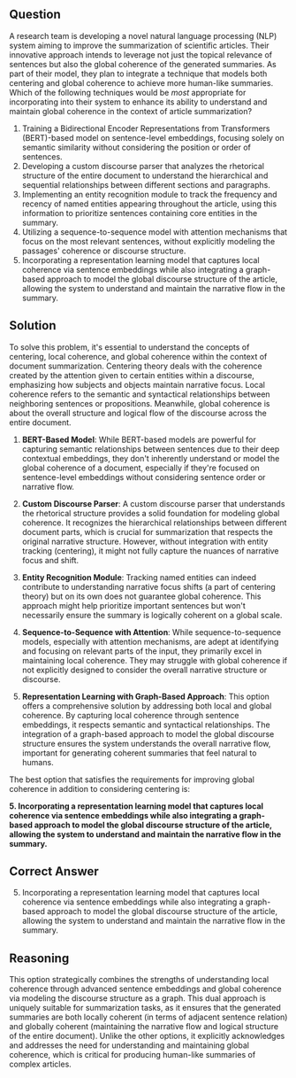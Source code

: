 ## Question
A research team is developing a novel natural language processing (NLP) system aiming to improve the summarization of scientific articles. Their innovative approach intends to leverage not just the topical relevance of sentences but also the global coherence of the generated summaries. As part of their model, they plan to integrate a technique that models both centering and global coherence to achieve more human-like summaries. Which of the following techniques would be *most* appropriate for incorporating into their system to enhance its ability to understand and maintain global coherence in the context of article summarization?

1. Training a Bidirectional Encoder Representations from Transformers (BERT)-based model on sentence-level embeddings, focusing solely on semantic similarity without considering the position or order of sentences.
2. Developing a custom discourse parser that analyzes the rhetorical structure of the entire document to understand the hierarchical and sequential relationships between different sections and paragraphs.
3. Implementing an entity recognition module to track the frequency and recency of named entities appearing throughout the article, using this information to prioritize sentences containing core entities in the summary.
4. Utilizing a sequence-to-sequence model with attention mechanisms that focus on the most relevant sentences, without explicitly modeling the passages' coherence or discourse structure.
5. Incorporating a representation learning model that captures local coherence via sentence embeddings while also integrating a graph-based approach to model the global discourse structure of the article, allowing the system to understand and maintain the narrative flow in the summary.

## Solution

To solve this problem, it's essential to understand the concepts of centering, local coherence, and global coherence within the context of document summarization. Centering theory deals with the coherence created by the attention given to certain entities within a discourse, emphasizing how subjects and objects maintain narrative focus. Local coherence refers to the semantic and syntactical relationships between neighboring sentences or propositions. Meanwhile, global coherence is about the overall structure and logical flow of the discourse across the entire document.

1. **BERT-Based Model**: While BERT-based models are powerful for capturing semantic relationships between sentences due to their deep contextual embeddings, they don't inherently understand or model the global coherence of a document, especially if they're focused on sentence-level embeddings without considering sentence order or narrative flow.

2. **Custom Discourse Parser**: A custom discourse parser that understands the rhetorical structure provides a solid foundation for modeling global coherence. It recognizes the hierarchical relationships between different document parts, which is crucial for summarization that respects the original narrative structure. However, without integration with entity tracking (centering), it might not fully capture the nuances of narrative focus and shift.

3. **Entity Recognition Module**: Tracking named entities can indeed contribute to understanding narrative focus shifts (a part of centering theory) but on its own does not guarantee global coherence. This approach might help prioritize important sentences but won't necessarily ensure the summary is logically coherent on a global scale.

4. **Sequence-to-Sequence with Attention**: While sequence-to-sequence models, especially with attention mechanisms, are adept at identifying and focusing on relevant parts of the input, they primarily excel in maintaining local coherence. They may struggle with global coherence if not explicitly designed to consider the overall narrative structure or discourse.

5. **Representation Learning with Graph-Based Approach**: This option offers a comprehensive solution by addressing both local and global coherence. By capturing local coherence through sentence embeddings, it respects semantic and syntactical relationships. The integration of a graph-based approach to model the global discourse structure ensures the system understands the overall narrative flow, important for generating coherent summaries that feel natural to humans.

The best option that satisfies the requirements for improving global coherence in addition to considering centering is:

**5. Incorporating a representation learning model that captures local coherence via sentence embeddings while also integrating a graph-based approach to model the global discourse structure of the article, allowing the system to understand and maintain the narrative flow in the summary.**

## Correct Answer

5. Incorporating a representation learning model that captures local coherence via sentence embeddings while also integrating a graph-based approach to model the global discourse structure of the article, allowing the system to understand and maintain the narrative flow in the summary.

## Reasoning

This option strategically combines the strengths of understanding local coherence through advanced sentence embeddings and global coherence via modeling the discourse structure as a graph. This dual approach is uniquely suitable for summarization tasks, as it ensures that the generated summaries are both locally coherent (in terms of adjacent sentence relation) and globally coherent (maintaining the narrative flow and logical structure of the entire document). Unlike the other options, it explicitly acknowledges and addresses the need for understanding and maintaining global coherence, which is critical for producing human-like summaries of complex articles.